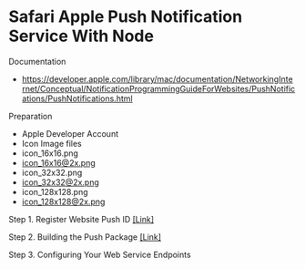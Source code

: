 Safari Apple Push Notification Service With Node
==================

Documentation 
* https://developer.apple.com/library/mac/documentation/NetworkingInternet/Conceptual/NotificationProgrammingGuideForWebsites/PushNotifications/PushNotifications.html

Preparation
* Apple Developer Account
* Icon Image files
 * icon_16x16.png
 * icon_16x16@2x.png
 * icon_32x32.png
 * icon_32x32@2x.png
 * icon_128x128.png
 * icon_128x128@2x.png
 
Step 1. Register Website Push ID <a href="https://github.com/mtjddnr/SafariAPNSWithNode/wiki/Step-1.-Register-Website-Push-ID">[Link]</a>

Step 2. Building the Push Package <a href="https://github.com/mtjddnr/SafariAPNSWithNode/wiki/Step-2.-Building-the-Push-Package">[Link]</a>

Step 3. Configuring Your Web Service Endpoints
